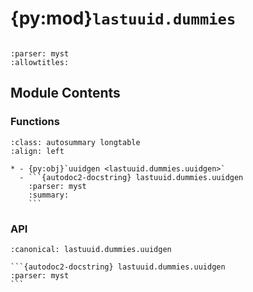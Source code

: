 # {py:mod}`lastuuid.dummies`

```{py:module} lastuuid.dummies
```

```{autodoc2-docstring} lastuuid.dummies
:parser: myst
:allowtitles:
```

## Module Contents

### Functions

````{list-table}
:class: autosummary longtable
:align: left

* - {py:obj}`uuidgen <lastuuid.dummies.uuidgen>`
  - ```{autodoc2-docstring} lastuuid.dummies.uuidgen
    :parser: myst
    :summary:
    ```
````

### API

````{py:function} uuidgen(i: int = 0, j: int = 0, k: int = 0, x: int = 0, y: int = 0) -> uuid.UUID
:canonical: lastuuid.dummies.uuidgen

```{autodoc2-docstring} lastuuid.dummies.uuidgen
:parser: myst
```
````
